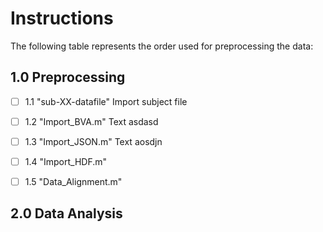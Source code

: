 # Instructions

The following table represents the order used for preprocessing the data:

## 1.0 Preprocessing
- [ ]  1.1 "sub-XX-datafile"
Import subject file

- [ ]  1.2 "Import_BVA.m"
Text asdasd

- [ ]  1.3 "Import_JSON.m"
Text aosdjn

- [ ]  1.4 "Import_HDF.m"
- [ ]  1.5 "Data_Alignment.m"



  
## 2.0 Data Analysis
